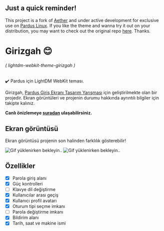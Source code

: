 ## Just a quick reminder!

This project is a fork of [Aether](https://noisek.github.io/Aether/) and under active development for exclusive use on [Pardus Linux](https://www.pardus.org.tr/). If you like the theme and wanna try it out on your distribution, you may want to check out the original repo [here](https://github.com/NoiSek/Aether). Thanks.

# Girizgah :blush:

###### ( lightdm-webkit-theme-girizgah )

:heavy_check_mark: Pardus için LightDM WebKit teması.

Girizgah, [Pardus Giriş Ekranı Tasarım Yarışması](https://forum.pardus.org.tr/t/giris-ekrani-tasarim-yarismasi-duyurusu/8559) için geliştirilmekte olan bir projedir. Ekran görüntüleri ve projenin durumu hakkında ayrıntılı bilgiler için takipte kalınız.

**Canlı önizlemeye [şuradan](https://caglarturali.github.io/Girizgah/) ulaşabilirsiniz.**

## Ekran görüntüsü

Ekran görüntüsü projenin son halinden farklılık gösterebilir!

![Gif yüklenirken bekleyin..](../gh-files/screenshots/screen-recording.gif)
![Gif yüklenirken bekleyin..](../gh-files/screenshots/screen-recording-2.gif)

## Özellikler

- [x] Parola giriş alanı
- [x] Güç kontrolleri
- [ ] Klavye dil değiştirme
- [x] Kullanıcılar arası geçiş
- [x] Kullanıcı profil avatarı
- [x] Oturum tipi seçme imkanı
- [ ] Parola değiştirme imkanı
- [x] Bildirim alanı
- [x] Tarih, saat ve makine ismi
